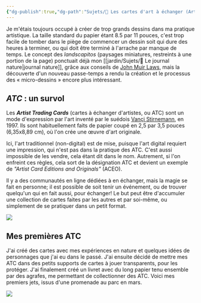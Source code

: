 ```yaml
---
{"dg-publish":true,"dg-path":"Sujets/🌱 Les cartes d'art à échanger (Artist Trading Cards).md","permalink":"/sujets/les-cartes-d-art-a-echanger-artist-trading-cards/","tags":["pensée-visuelle","dessin","expression"]}
---
```


Je m'étais toujours occupé à créer de trop grands dessins dans ma pratique artistique. La taille standard du papier étant 8.5 par 11 pouces, c'est trop facile de tomber dans le piège de commencer un dessin soit qui dure des heures à terminer, ou qui doit être terminé à l'arrache par manque de temps. Le concept des *landscapitos* (paysages miniatures, restreints à une portion de la page) ponctuait déjà mon [[jardin/Sujets/🌱 Le journal nature\|journal nature]], grâce aux conseils de [John Muir Laws](https://johnmuirlaws.com), mais la découverte d'un nouveau passe-temps a rendu la création et le processus des « micro-dessins » encore plus intéressant.
## *ATC* : un survol
Les ***Artist Trading Cards*** (cartes à échanger d'artistes, ou ATC) sont un mode d'expression par l'art inventé par le suédois [Vançi Stirnemann](https://www.artist-trading-cards.ch/), en 1997. Ils sont habituellement faits de papier coupé en 2,5 par 3,5 pouces (6,35x8,89 cm), où l'on crée une œuvre d'art originale. 

Ici, l'art traditionnel (non-digital) est de mise, puisque l'art digital requiert une impression, qui n'est pas dans la pratique des ATC. C'est aussi impossible de les vendre, cela étant dit dans le nom. Autrement, si l'on enfreint ces règles, cela sort de la désignation ATC et devient un exemple de *"Artist Card Editions and Originals"* (ACEO).

Il y a des communautés en ligne dédiées à en échanger, mais la magie se fait en personne; il est possible de soit tenir un événement, ou de trouver quelqu'un qui en fait aussi, pour échanger! Le but peut être d'accumuler une collection de cartes faites par les autres et par soi-même, ou simplement de se pratiquer dans un petit format.

![](https://i.imgur.com/UxzfECT.jpeg)
## Mes premières ATC
J'ai créé des cartes avec mes expériences en nature et quelques idées de personnages que j'ai eu dans le passé. J'ai ensuite décidé de mettre mes ATC dans des petits supports de cartes à jouer transparents, pour les protéger.
J'ai finalement créé un livret avec du long papier tenu ensemble par des agrafes, me permettant de collectionner des ATC. 
Voici mes premiers jets, issus d'une promenade au parc en mars.

![](https://i.imgur.com/FTsD6sQ.jpeg)



